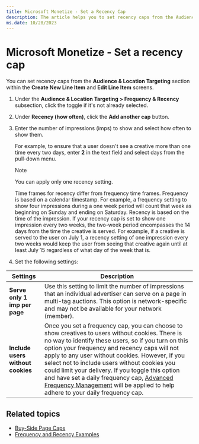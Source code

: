 ```yaml
---
title: Microsoft Monetize - Set a Recency Cap
description: The article helps you to set recency caps from the Audience & Location Targeting section.
ms.date: 10/28/2023
---
```


# Microsoft Monetize - Set a recency cap

You can set recency caps from the **Audience & Location Targeting** section within the **Create New Line Item** and **Edit Line Item** screens.

1. Under the **Audience & Location Targeting \> Frequency & Recency** subsection, click the toggle if it's not  already selected.
1. Under **Recency (how often)**, click the **Add another cap** button.
1. Enter the number of impressions (imps) to show and select how often to show them.

   For example, to ensure that a user doesn't see a creative more than one time every two days, enter **2** in the text field and select days from the pull-down menu.

   > [!NOTE]
   > You can apply only one recency setting.
   >
   > Time frames for recency differ from frequency time frames. Frequency is based on a calendar timestamp. For example, a frequency setting to show four impressions during a one week period will count that  week as beginning on Sunday and ending on Saturday. Recency is based on the time of the impression. If your recency cap is set to show one impression every two weeks, the two-week period encompasses the 14 days from the time the creative is served. For example, if a creative is served to the user on July
   >1, a recency setting of one impression every two weeks would keep the user from seeing that creative again until at least July 15 regardless of what day of the week that is.

4. Set the following settings:

| Settings | Description |
|---|---|
| **Serve only 1 imp per page** | Use this setting to limit the number of impressions that an individual advertiser can serve on a page in multi-tag auctions. This option is network-specific and may not be available for your network (member). |
| **Include users without cookies** | Once you set a frequency cap, you can choose to show creatives to users without cookies. There is no way to identify these users, so if you turn on this option your frequency and recency caps will not apply to any user without cookies. However, if you select not to include users without cookies you could limit your delivery. If you toggle this option and have set a daily frequency cap, [Advanced Frequency Management](advanced-frequency-management.md) will be applied to help adhere to your daily frequency cap. |

## Related topics

- [Buy-Side Page Caps](buy-side-page-caps.md)
- [Frequency and Recency Examples](frequency-and-recency-examples.md)
